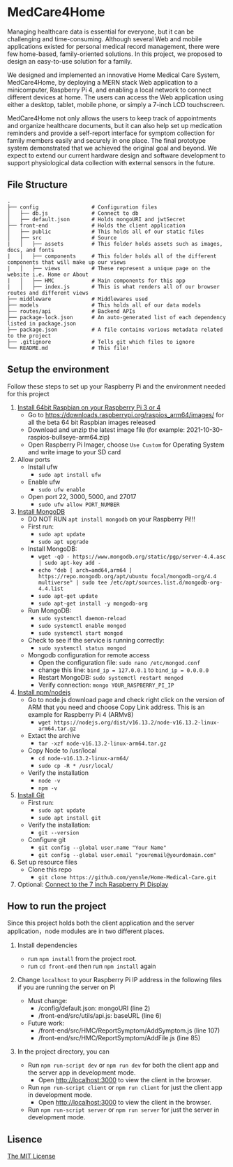 # MedCare4Home

Managing healthcare data is essential for everyone, but it can be challenging and time-consuming. Although several Web and mobile applications existed for personal medical record management, there were few home-based, family-oriented solutions. In this project, we proposed to design an easy-to-use solution for a family. 

We designed and implemented an innovative Home Medical Care System, MedCare4Home, by deploying a MERN stack Web application to a minicomputer, Raspberry Pi 4, and enabling a local network to connect different devices at home. The users can access the Web application using either a desktop, tablet, mobile phone, or simply a 7-inch LCD touchscreen. 

MedCare4Home not only allows the users to keep track of appointments and organize healthcare documents, but it can also help set up medication reminders and provide a self-report interface for symptom collection for family members easily and securely in one place. The final prototype system demonstrated that we achieved the original goal and beyond. We expect to extend our current hardware design and software development to support physiological data collection with external sensors in the future.


## File Structure
    .
    ├── config                 # Configuration files
    │   ├── db.js              # Connect to db
    │   ├── default.json       # Holds mongoURI and jwtSecret 
    ├── front-end              # Holds the client application
    │   ├── public             # This holds all of our static files
    │   ├── src                # Source
    |   │   ├── assets         # This folder holds assets such as images, docs, and fonts
    |   │   ├── components     # This folder holds all of the different components that will make up our views
    |   │   ├── views          # These represent a unique page on the website i.e. Home or About
    |   │   ├── HMC            # Main components for this app 
    |   │   ├── index.js       # This is what renders all of our browser routes and different views
    ├── middleware             # Middlewares used
    ├── models                 # This holds all of our data models
    ├── routes/api             # Backend APIs
    ├── package-lock.json      # An auto-generated list of each dependency listed in package.json
    ├── package.json           # A file contains various metadata related to the project 
    ├── .gitignore             # Tells git which files to ignore
    └── README.md              # This file!
 
## Setup the environment 

Follow these steps to set up your Raspberry Pi and the environment needed for this project
1. [Install 64bit Raspbian on your Raspberry Pi 3 or 4](https://jamesachambers.com/where-to-get-the-64-bit-raspberry-pi-os-image-for-pi-4-400/)
    - Go to https://downloads.raspberrypi.org/raspios_arm64/images/ for all the beta 64 bit Raspbian images released
    - Download and unzip the latest image file (for example: 2021-10-30-raspios-bullseye-arm64.zip)
    - Open Raspberry Pi Imager, choose `Use Custom` for Operating System and write image to your SD card
9. Allow ports
    - Install ufw
        - `sudo apt install ufw`
    - Enable ufw
        - `sudo ufw enable`
    - Open port 22, 3000, 5000, and 27017
        - `sudo ufw allow PORT_NUMBER`
2. [Install MongoDB](https://www.mongodb.com/developer/how-to/mongodb-on-raspberry-pi/)
    - DO NOT RUN `apt install mongodb` on your Raspberry Pi!!!
    - First run:
        - `sudo apt update`
        - `sudo apt upgrade`
    - Install MongoDB:
        - `wget -qO - https://www.mongodb.org/static/pgp/server-4.4.asc | sudo apt-key add -`
        - `echo "deb [ arch=amd64,arm64 ] https://repo.mongodb.org/apt/ubuntu focal/mongodb-org/4.4 multiverse" | sudo tee /etc/apt/sources.list.d/mongodb-org-4.4.list`
        - `sudo apt-get update`
        - `sudo apt-get install -y mongodb-org`
    - Run MongoDB:
        - `sudo systemctl daemon-reload`
        - `sudo systemctl enable mongod`
        - `sudo systemctl start mongod`
    - Check to see if the service is running correctly:
        - `sudo systemctl status mongod`
    - Mongodb configuration for remote access
        -  Open the configuration file: `sudo nano /etc/mongod.conf `
        -  change this line:  `bind_ip = 127.0.0.1` to `bind_ip = 0.0.0.0`
        -  Restart MongoDB: `sudo systemctl restart mongod`
        -  Verify connection: `mongo YOUR_RASPBERRY_PI_IP`  
5. [Install npm/nodejs](https://www.instructables.com/Install-Nodejs-and-Npm-on-Raspberry-Pi/)
    - Go to node.js download page and check right click on the version of ARM that you need and choose Copy Link address. This is an example for Raspberry Pi 4 (ARMv8)
        - `wget https://nodejs.org/dist/v16.13.2/node-v16.13.2-linux-arm64.tar.gz`
    - Extact the archive
        -  `tar -xzf node-v16.13.2-linux-arm64.tar.gz`
    - Copy Node to /usr/local
        - `cd node-v16.13.2-linux-arm64/`
        - `sudo cp -R * /usr/local/`  
    - Verify the installation
        - `node -v`
        - `npm -v`
7. [Install Git](https://linuxize.com/post/how-to-install-git-on-raspberry-pi/)
    - First run:
        - `sudo apt update`
        - `sudo apt install git`
    - Verify the installation:
        -  `git --version`
    - Configure git
        - `git config --global user.name "Your Name"`
        - `git config --global user.email "youremail@yourdomain.com"`
8. Set up resource files
    - Clone this repo
        - `git clone https://github.com/yennle/Home-Medical-Care.git`
10. Optional: [Connect to the 7 inch Raspberry Pi Display](https://community.element14.com/products/raspberry-pi/w/documents/888/raspberry-pi-7-touchscreen-display#installI)

## How to run the project

Since this project holds both the client application and the server application，node modules are in two different places. 
1. Install dependencies
   - run `npm install` from the project root.
   - run `cd front-end` then run `npm install` again

2. Change `localhost` to your Raspberry Pi IP address in the following files if you are running the server on Pi
   - Must change:
        - /config/default.json: mongoURI (line 2)
        - /front-end/src/utils/api.js: baseURL (line 6)
   - Future work:
        - /front-end/src/HMC/ReportSymptom/AddSymptom.js (line 107)
        - /front-end/src/HMC/ReportSymptom/AddFile.js (line 85)
4. In the project directory, you can
   - Run `npm run-script dev` or `npm run dev` for both the client app and the server app in development mode.<br>
        - Open [http://localhost:3000](http://localhost:5000) to view the client in the browser.
   - Run `npm run-script client` or `npm run client` for just the client app in development mode.<br>
        - Open [http://localhost:3000](http://localhost:5000) to view the client in the browser.
   - Run `npm run-script server` or `npm run server` for just the server in development mode.<br>

## Lisence
[The MIT License](https://opensource.org/license/mit/)
